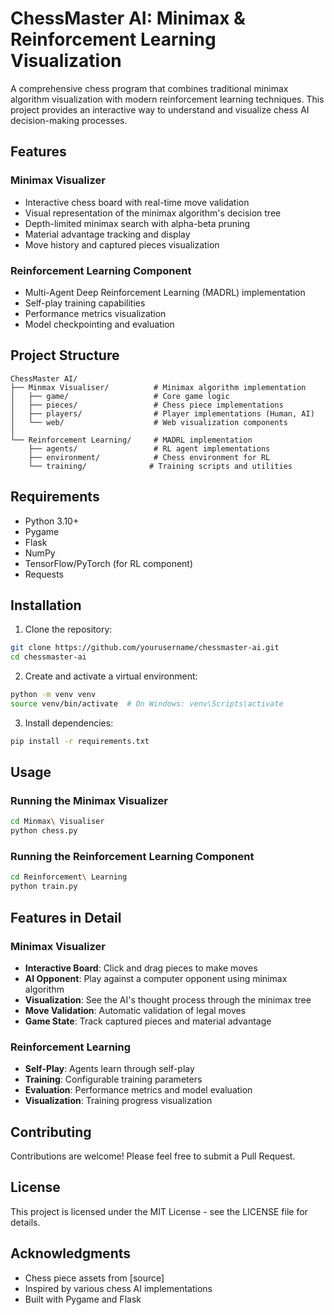 # ChessMaster AI: Minimax & Reinforcement Learning Visualization

A comprehensive chess program that combines traditional minimax algorithm visualization with modern reinforcement learning techniques. This project provides an interactive way to understand and visualize chess AI decision-making processes.

## Features

### Minimax Visualizer
- Interactive chess board with real-time move validation
- Visual representation of the minimax algorithm's decision tree
- Depth-limited minimax search with alpha-beta pruning
- Material advantage tracking and display
- Move history and captured pieces visualization

### Reinforcement Learning Component
- Multi-Agent Deep Reinforcement Learning (MADRL) implementation
- Self-play training capabilities
- Performance metrics visualization
- Model checkpointing and evaluation

## Project Structure

```
ChessMaster AI/
├── Minmax Visualiser/          # Minimax algorithm implementation
│   ├── game/                   # Core game logic
│   ├── pieces/                 # Chess piece implementations
│   ├── players/                # Player implementations (Human, AI)
│   └── web/                    # Web visualization components
│
└── Reinforcement Learning/     # MADRL implementation
    ├── agents/                 # RL agent implementations
    ├── environment/            # Chess environment for RL
    └── training/              # Training scripts and utilities
```

## Requirements

- Python 3.10+
- Pygame
- Flask
- NumPy
- TensorFlow/PyTorch (for RL component)
- Requests

## Installation

1. Clone the repository:
```bash
git clone https://github.com/yourusername/chessmaster-ai.git
cd chessmaster-ai
```

2. Create and activate a virtual environment:
```bash
python -m venv venv
source venv/bin/activate  # On Windows: venv\Scripts\activate
```

3. Install dependencies:
```bash
pip install -r requirements.txt
```

## Usage

### Running the Minimax Visualizer
```bash
cd Minmax\ Visualiser
python chess.py
```

### Running the Reinforcement Learning Component
```bash
cd Reinforcement\ Learning
python train.py
```

## Features in Detail

### Minimax Visualizer
- **Interactive Board**: Click and drag pieces to make moves
- **AI Opponent**: Play against a computer opponent using minimax algorithm
- **Visualization**: See the AI's thought process through the minimax tree
- **Move Validation**: Automatic validation of legal moves
- **Game State**: Track captured pieces and material advantage

### Reinforcement Learning
- **Self-Play**: Agents learn through self-play
- **Training**: Configurable training parameters
- **Evaluation**: Performance metrics and model evaluation
- **Visualization**: Training progress visualization

## Contributing

Contributions are welcome! Please feel free to submit a Pull Request.

## License

This project is licensed under the MIT License - see the LICENSE file for details.

## Acknowledgments

- Chess piece assets from [source]
- Inspired by various chess AI implementations
- Built with Pygame and Flask 